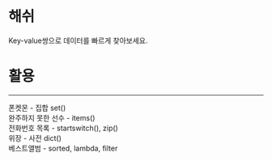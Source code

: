 # 해쉬
Key-value쌍으로 데이터를 빠르게 찾아보세요.  

# 활용
---
폰켓몬 - 집합 set()  
완주하지 못한 선수 - items()  
전화번호 목록 - startswitch(), zip()  
위장 - 사전 dict()  
베스트앨범 - sorted, lambda, filter  